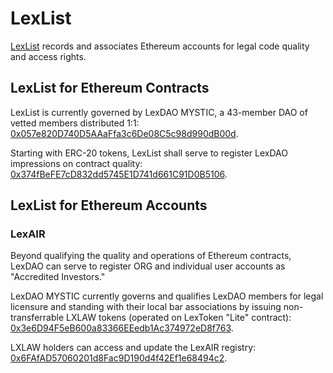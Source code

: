 # LexList

[LexList](https://github.com/lexDAO/LexList) records and associates Ethereum accounts for legal code quality and access rights.

## LexList for Ethereum Contracts

LexList is currently governed by LexDAO MYSTIC, a 43-member DAO of vetted members distributed 1:1: [0x057e820D740D5AAaFfa3c6De08C5c98d990dB00d](https://etherscan.io/address/0x057e820d740d5aaaffa3c6de08c5c98d990db00d#code).

Starting with ERC-20 tokens, LexList shall serve to register LexDAO impressions on contract quality: [0x374fBeFE7cD832dd5745E1D741d661C91D0B5106](https://etherscan.io/address/0x374fBeFE7cD832dd5745E1D741d661C91D0B5106/code#code).

## LexList for Ethereum Accounts

### LexAIR

Beyond qualifying the quality and operations of Ethereum contracts, LexDAO can serve to register ORG and individual user accounts as "Accredited Investors." 

LexDAO MYSTIC currently governs and qualifies LexDAO members for legal licensure and standing with their local bar associations by issuing non-transferrable LXLAW tokens (operated on LexToken "Lite" contract): [0x3e6D94F5eB600a83366EEedb1Ac374972eD8f763](https://etherscan.io/address/0x3e6D94F5eB600a83366EEedb1Ac374972eD8f763#code). 

LXLAW holders can access and update the LexAIR registry: [0x6FAfAD57060201d8Fac9D190d4f42Ef1e68494c2](https://etherscan.io/address/0x6FAfAD57060201d8Fac9D190d4f42Ef1e68494c2#code).
